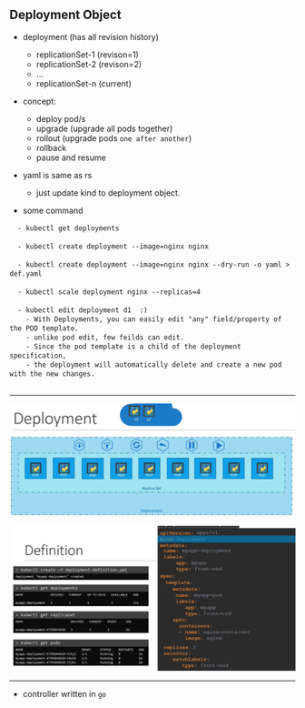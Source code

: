 ## Deployment Object
- deployment (has all revision history)
  - replicationSet-1 (revison=1)
  - replicationSet-2 (revison=2)
  - ...
  - replicationSet-n (current)
- concept:
  - deploy pod/s
  - upgrade (upgrade all pods together)
  - rollout (upgrade pods `one after another`)
  - rollback
  - pause and resume
- yaml is same as rs
  - just update kind to deployment object.

- some command 
``` 
  - kubectl get deployments
   
  - kubectl create deployment --image=nginx nginx
  
  - kubectl create deployment --image=nginx nginx --dry-run -o yaml > def.yaml
  
  - kubectl scale deployment nginx --replicas=4
  
  - kubectl edit deployment d1  :)
    - With Deployments, you can easily edit "any" field/property of the POD template. 
    - unlike pod edit, few feilds can edit.
    - Since the pod template is a child of the deployment specification, 
    - the deployment will automatically delete and create a new pod with the new changes. 
    
```
---
![img.png](../99_img/do/img.png)

![img_1.png](../99_img/do/img_1.png)

--- 
- controller written in `go`